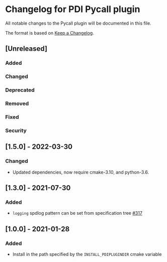 # Changelog for PDI Pycall plugin
All notable changes to the Pycall plugin will be documented in this file.

The format is based on [Keep a Changelog](https://keepachangelog.com/en/1.0.0/).


## [Unreleased]

### Added

### Changed

### Deprecated

### Removed

### Fixed

### Security


## [1.5.0] - 2022-03-30

### Changed
* Updated dependencies, now require cmake-3.10, and python-3.6.


## [1.3.0] - 2021-07-30

### Added
* `logging` spdlog pattern can be set from specification tree
  [#317](https://gitlab.maisondelasimulation.fr/pdidev/pdi/-/issues/317)


## [1.0.0] - 2021-01-28

### Added
* Install in the path specified by the `INSTALL_PDIPLUGINDIR` cmake variable
